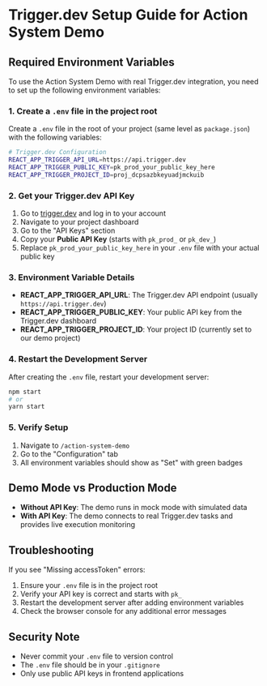 # Trigger.dev Setup Guide for Action System Demo

## Required Environment Variables

To use the Action System Demo with real Trigger.dev integration, you need to set up the following environment variables:

### 1. Create a `.env` file in the project root

Create a `.env` file in the root of your project (same level as `package.json`) with the following variables:

```bash
# Trigger.dev Configuration
REACT_APP_TRIGGER_API_URL=https://api.trigger.dev
REACT_APP_TRIGGER_PUBLIC_KEY=pk_prod_your_public_key_here
REACT_APP_TRIGGER_PROJECT_ID=proj_dcpsazbkeyuadjmckuib
```

### 2. Get your Trigger.dev API Key

1. Go to [trigger.dev](https://trigger.dev) and log in to your account
2. Navigate to your project dashboard
3. Go to the "API Keys" section
4. Copy your **Public API Key** (starts with `pk_prod_` or `pk_dev_`)
5. Replace `pk_prod_your_public_key_here` in your `.env` file with your actual public key

### 3. Environment Variable Details

- **REACT_APP_TRIGGER_API_URL**: The Trigger.dev API endpoint (usually `https://api.trigger.dev`)
- **REACT_APP_TRIGGER_PUBLIC_KEY**: Your public API key from the Trigger.dev dashboard
- **REACT_APP_TRIGGER_PROJECT_ID**: Your project ID (currently set to our demo project)

### 4. Restart the Development Server

After creating the `.env` file, restart your development server:

```bash
npm start
# or
yarn start
```

### 5. Verify Setup

1. Navigate to `/action-system-demo`
2. Go to the "Configuration" tab
3. All environment variables should show as "Set" with green badges

## Demo Mode vs Production Mode

- **Without API Key**: The demo runs in mock mode with simulated data
- **With API Key**: The demo connects to real Trigger.dev tasks and provides live execution monitoring

## Troubleshooting

If you see "Missing accessToken" errors:

1. Ensure your `.env` file is in the project root
2. Verify your API key is correct and starts with `pk_`
3. Restart the development server after adding environment variables
4. Check the browser console for any additional error messages

## Security Note

- Never commit your `.env` file to version control
- The `.env` file should be in your `.gitignore`
- Only use public API keys in frontend applications 